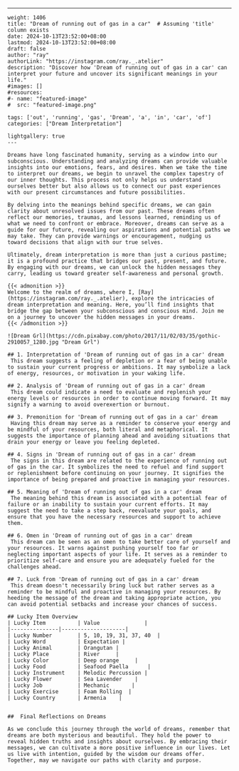 ---
    weight: 1406
    title: "Dream of running out of gas in a car"  # Assuming 'title' column exists
    date: 2024-10-13T23:52:00+08:00
    lastmod: 2024-10-13T23:52:00+08:00
    draft: false
    author: "ray"
    authorLink: "https://instagram.com/ray._.atelier"
    description: "Discover how 'Dream of running out of gas in a car' can interpret your future and uncover its significant meanings in your life."
    #images: []
    #resources:
    #- name: "featured-image"
    #  src: "featured-image.png"
    
    tags: ['out', 'running', 'gas', 'Dream', 'a', 'in', 'car', 'of']
    categories: ["Dream Interpretation"]
    
    lightgallery: true
    ---
    
    Dreams have long fascinated humanity, serving as a window into our subconscious. Understanding and analyzing dreams can provide valuable insights into our emotions, fears, and desires. When we take the time to interpret our dreams, we begin to unravel the complex tapestry of our inner thoughts. This process not only helps us understand ourselves better but also allows us to connect our past experiences with our present circumstances and future possibilities.
    
    By delving into the meanings behind specific dreams, we can gain clarity about unresolved issues from our past. These dreams often reflect our memories, traumas, and lessons learned, reminding us of what we need to confront or embrace. Moreover, dreams can serve as a guide for our future, revealing our aspirations and potential paths we may take. They can provide warnings or encouragement, nudging us toward decisions that align with our true selves.
    
    Ultimately, dream interpretation is more than just a curious pastime; it is a profound practice that bridges our past, present, and future. By engaging with our dreams, we can unlock the hidden messages they carry, leading us toward greater self-awareness and personal growth.
    
    {{< admonition >}}
    Welcome to the realm of dreams, where I, [Ray](https://instagram.com/ray._.atelier), explore the intricacies of dream interpretation and meaning. Here, you’ll find insights that bridge the gap between your subconscious and conscious mind. Join me on a journey to uncover the hidden messages in your dreams.
    {{< /admonition >}}
    
    ![Dream Grl](https://cdn.pixabay.com/photo/2017/11/02/03/35/gothic-2910057_1280.jpg "Dream Grl")
    
    ## 1. Interpretation of 'Dream of running out of gas in a car' dream
     This dream suggests a feeling of depletion or a fear of being unable to sustain your current progress or ambitions. It may symbolize a lack of energy, resources, or motivation in your waking life.
    
    ## 2. Analysis of 'Dream of running out of gas in a car' dream
     This dream could indicate a need to evaluate and replenish your energy levels or resources in order to continue moving forward. It may signify a warning to avoid overexertion or burnout.
    
    ## 3. Premonition for 'Dream of running out of gas in a car' dream
     Having this dream may serve as a reminder to conserve your energy and be mindful of your resources, both literal and metaphorical. It suggests the importance of planning ahead and avoiding situations that drain your energy or leave you feeling depleted.
    
    ## 4. Signs in 'Dream of running out of gas in a car' dream
     The signs in this dream are related to the experience of running out of gas in the car. It symbolizes the need to refuel and find support or replenishment before continuing on your journey. It signifies the importance of being prepared and proactive in managing your resources.
    
    ## 5. Meaning of 'Dream of running out of gas in a car' dream
     The meaning behind this dream is associated with a potential fear of failure or an inability to sustain your current efforts. It may suggest the need to take a step back, reevaluate your goals, and ensure that you have the necessary resources and support to achieve them.
    
    ## 6. Omen in 'Dream of running out of gas in a car' dream
     This dream can be seen as an omen to take better care of yourself and your resources. It warns against pushing yourself too far or neglecting important aspects of your life. It serves as a reminder to prioritize self-care and ensure you are adequately fueled for the challenges ahead.
    
    ## 7. Luck from 'Dream of running out of gas in a car' dream
     This dream doesn't necessarily bring luck but rather serves as a reminder to be mindful and proactive in managing your resources. By heeding the message of the dream and taking appropriate action, you can avoid potential setbacks and increase your chances of success.
    
    ## Lucky Item Overview
    | Lucky Item          | Value              |
    |---------------|--------------------|
    | Lucky Number        | 5, 10, 19, 31, 37, 40  |
    | Lucky Word          | Expectation |
    | Lucky Animal        | Orangutan |
    | Lucky Place         | River     |
    | Lucky Color         | Deep orange     |
    | Lucky Food          | Seafood Paella      |
    | Lucky Instrument    | Melodic Percussion |
    | Lucky Flower        | Sea Lavender    |
    | Lucky Job           | Mechanic       |
    | Lucky Exercise      | Foam Rolling  |
    | Lucky Country       | Armenia    |
    
    
    ##  Final Reflections on Dreams
    
    As we conclude this journey through the world of dreams, remember that dreams are both mysterious and beautiful. They hold the power to reveal hidden truths and insights about ourselves. By embracing their messages, we can cultivate a more positive influence in our lives. Let us live with intention, guided by the wisdom our dreams offer. Together, may we navigate our paths with clarity and purpose.
    